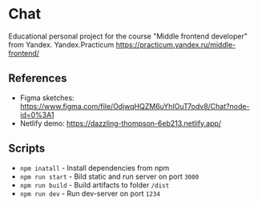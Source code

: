 # Chat

Educational personal project for the course "Middle frontend developer" from Yandex. Yandex.Practicum https://practicum.yandex.ru/middle-frontend/

## References

- Figma sketches: https://www.figma.com/file/OdjwqHQZM6uYhIOuT7odv8/Chat?node-id=0%3A1
- Netlify demo: https://dazzling-thompson-6eb213.netlify.app/

## Scripts

- `npm inatall` - Install dependencies from npm
- `npm run start` - Bild static and run server on port `3000`
- `npm run build` - Build artifacts to folder `/dist`
- `npm run dev` - Run dev-server on port `1234`
